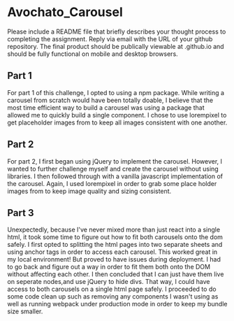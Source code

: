 # Avochato_Carousel
Please include a README file that briefly describes your thought process to completing the assignment. Reply via email with the URL of your github repository. The final product should be publically viewable at <repo name>.github.io and should be fully functional on mobile and desktop browsers.

## Part 1 
  For part 1 of this challenge, I opted to using a npm package. While writing a carousel from scratch would have been totally doable, I believe that the most time efficient way to build a carousel was using a package that allowed me to quickly build a single component. I chose to use lorempixel to get placeholder images from to keep all images consistent with one another.

## Part 2
  For part 2, I first began using jQuery to implement the carousel. However, I wanted to further challenge myself and create the carousel without using libraries. I then followed through with a vanilla javascript implementation of the carousel. Again, I used lorempixel in order to grab some place holder images from to keep image quality and sizing consistent.

## Part 3
  Unexpectedly, because I've never mixed more than just react into a single html, it took some time to figure out how to fit both carousels onto the dom safely. I first opted to splitting the html pages into two separate sheets and using anchor tags in order to access each carousel. This worked great in my local environment! But proved to have issues during deployment. I had to go back and figure out a way in order to fit them both onto the DOM without affecting each other. I then concluded that I can just have them live on seperate nodes,and use jQuery to hide divs. That way, I could have access to both carousels on a single html page safely. I proceeded to do some code clean up such as removing any components I wasn't using as well as running webpack under production mode in order to keep my bundle size smaller. 